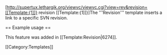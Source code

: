 <includeonly>[http://supertux.lethargik.org/viewvc/viewvc.cgi?view=rev&revision=[[Template:{1]]} revision&nbsp;[[Template:{1]]}]</includeonly><noinclude>The '''Revision''' template inserts a link to a specific SVN revision.

== Example usage ==

 This feature was added in <nowiki>[[Template:Revision|6274]]</nowiki>.

[[Category:Templates]]
</noinclude>
